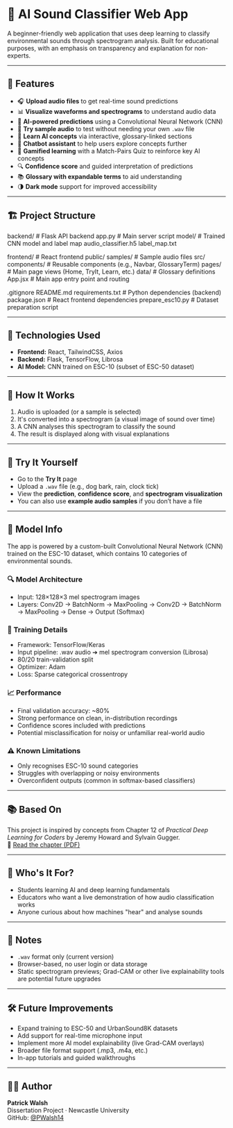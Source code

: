 # 🧠 AI Sound Classifier Web App

A beginner-friendly web application that uses deep learning to classify environmental sounds through spectrogram analysis. Built for educational purposes, with an emphasis on transparency and explanation for non-experts.

---

## 🚀 Features

- 🎧 **Upload audio files** to get real-time sound predictions
- 📊 **Visualize waveforms and spectrograms** to understand audio data
- 🤖 **AI-powered predictions** using a Convolutional Neural Network (CNN)
- 🧪 **Try sample audio** to test without needing your own `.wav` file
- 🧠 **Learn AI concepts** via interactive, glossary-linked sections
- 💬 **Chatbot assistant** to help users explore concepts further
- 🧩 **Gamified learning** with a Match-Pairs Quiz to reinforce key AI concepts
- 🔍 **Confidence score** and guided interpretation of predictions
- 📚 **Glossary with expandable terms** to aid understanding
- 🌗 **Dark mode** support for improved accessibility

---

## 🏗️ Project Structure

backend/ # Flask API backend app.py # Main server script model/ # Trained CNN model and label map audio_classifier.h5 label_map.txt

frontend/ # React frontend public/ samples/ # Sample audio files src/ components/ # Reusable components (e.g., Navbar, GlossaryTerm) pages/ # Main page views (Home, TryIt, Learn, etc.) data/ # Glossary definitions App.jsx # Main app entry point and routing

.gitignore README.md requirements.txt # Python dependencies (backend) package.json # React frontend dependencies prepare_esc10.py # Dataset preparation script

---

## 🧠 Technologies Used

- **Frontend:** React, TailwindCSS, Axios
- **Backend:** Flask, TensorFlow, Librosa
- **AI Model:** CNN trained on ESC-10 (subset of ESC-50 dataset)

---

## 📝 How It Works

1. Audio is uploaded (or a sample is selected)
2. It's converted into a spectrogram (a visual image of sound over time)
3. A CNN analyses this spectrogram to classify the sound
4. The result is displayed along with visual explanations

---

## 🧪 Try It Yourself

- Go to the **Try It** page
- Upload a `.wav` file (e.g., dog bark, rain, clock tick)
- View the **prediction**, **confidence score**, and **spectrogram visualization**
- You can also use **example audio samples** if you don’t have a file

---

## 🧠 Model Info

The app is powered by a custom-built Convolutional Neural Network (CNN) trained on the ESC-10 dataset, which contains 10 categories of environmental sounds.

### 🔍 Model Architecture

- Input: 128×128×3 mel spectrogram images
- Layers: Conv2D → BatchNorm → MaxPooling → Conv2D → BatchNorm → MaxPooling → Dense → Output (Softmax)

### 🧠 Training Details

- Framework: TensorFlow/Keras
- Input pipeline: .wav audio ➔ mel spectrogram conversion (Librosa)
- 80/20 train-validation split
- Optimizer: Adam
- Loss: Sparse categorical crossentropy

### 📈 Performance

- Final validation accuracy: ~80%
- Strong performance on clean, in-distribution recordings
- Confidence scores included with predictions
- Potential misclassification for noisy or unfamiliar real-world audio

### ⚠️ Known Limitations

- Only recognises ESC-10 sound categories
- Struggles with overlapping or noisy environments
- Overconfident outputs (common in softmax-based classifiers)

---

## 📚 Based On

This project is inspired by concepts from Chapter 12 of *Practical Deep Learning for Coders* by Jeremy Howard and Sylvain Gugger.  
🔗 [Read the chapter (PDF)](https://nostarch.com/download/PracticalDeepLearning2e_Chapter12.pdf)

---

## 🙋 Who's It For?

- Students learning AI and deep learning fundamentals
- Educators who want a live demonstration of how audio classification works
- Anyone curious about how machines "hear" and analyse sounds

---

## 🧼 Notes

- `.wav` format only (current version)
- Browser-based, no user login or data storage
- Static spectrogram previews; Grad-CAM or other live explainability tools are potential future upgrades

---

## 🛠️ Future Improvements

- Expand training to ESC-50 and UrbanSound8K datasets
- Add support for real-time microphone input
- Implement more AI model explainability (live Grad-CAM overlays)
- Broader file format support (.mp3, .m4a, etc.)
- In-app tutorials and guided walkthroughs

---

## 👨‍💻 Author

**Patrick Walsh**  
Dissertation Project · Newcastle University  
GitHub: [@PWalsh14](https://github.com/PWalsh14)
